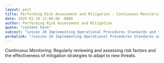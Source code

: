 ```yaml
---
layout: post
title: Performing Risk Assessment and Mitigation - Continuous Monitoring
date: 2025-01-10 12:00:00 -0000
author: Performing Risk Assessment and Mitigation
quote: "content here"
subject: "Lesson 20 Implementing Operational Procedures Standards and Specifications"
permalink: "/Lesson 20 Implementing Operational Procedures Standards and Specifications/Performing Risk Assessment and Mitigation/Performing Risk Assessment and Mitigation - Continuous Monitoring"
---
```


Continuous Monitoring: Regularly reviewing and assessing risk factors and the effectiveness of mitigation strategies to adapt to new threats.
